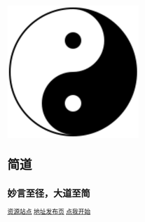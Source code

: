 <img src="\img\Yin_yang.svg" width = "300" height = "300" alt="阴阳" align=center />

# 简道
## 妙言至径，大道至简
[资源站点](http://)
[地址发布页](https://baidu.com)
[点我开始](?id=自述)